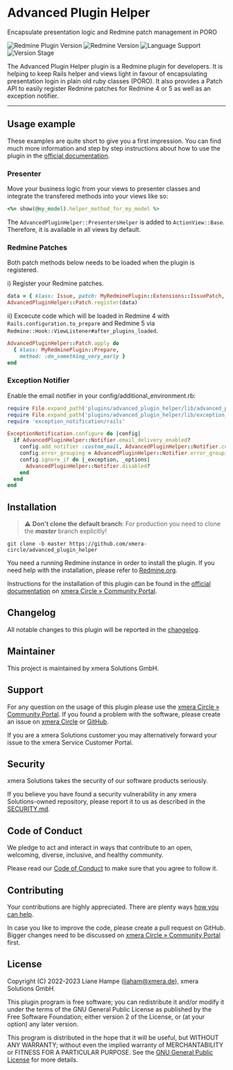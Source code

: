 # Advanced Plugin Helper

Encapsulate presentation logic and Redmine patch management in PORO

![Redmine Plugin Version](https://img.shields.io/badge/Redmine_Plugin-v0.4.0-red) ![Redmine Version](https://img.shields.io/badge/Redmine-v5.0.z-blue) ![Language Support](https://img.shields.io/badge/Languages-en,_de-green) ![Version Stage](https://img.shields.io/badge/Stage-release-important)

The Advanced Plugin Helper plugin is a Redmine plugin for developers. It is helping to keep Rails helper and views light in favour of encapsulating presentation login in plain old ruby classes (PORO). It also provides a Patch API to easily register Redmine patches for Redmine 4 or 5 as well as an exception notifier.

---

## Usage example

These examples are quite short to give you a first impression. You can find much more information and step by step instructions about how to use the plugin in the [official documentation](https://circle.xmera.de/projects/advanced-plugin-helper/wiki/Wiki).

### Presenter

Move your business logic from your views to presenter classes and integrate the transfered methods into your views like so:

```ruby
<%= show(@my_model).helper_method_for_my_model %>
```

The `AdvancedPluginHelper::PresentersHelper` is added to `ActionView::Base`. Therefore, it is available in all views by default.


### Redmine Patches

Both patch methods below needs to be loaded when the plugin is registered.

i) Register your Redmine patches.

```ruby
data = { klass: Issue, patch: MyRedminePlugin::Extensions::IssuePatch, strategy: :include }
AdvancedPluginHelper::Patch.register(data)
```

ii) Excecute code which will be loaded in Redmine 4 with `Rails.configuration.to_prepare` and Redmine 5 via `Redmine::Hook::ViewListener#after_plugins_loaded`.

```ruby
AdvancedPluginHelper::Patch.apply do
  { klass: MyRedminePlugin::Prepare,
    method: :do_something_very_early }
end
```

### Exception Notifier

Enable the email notifier in your config/additional_environment.rb:

```ruby
require File.expand_path('plugins/advanced_plugin_helper/lib/advanced_plugin_helper/notifier', __dir__)
require File.expand_path('plugins/advanced_plugin_helper/lib/exception_notifier/custom_mail_notifier', __dir__)
require 'exception_notification/rails'

ExceptionNotification.configure do |config|
  if AdvancedPluginHelper::Notifier.email_delivery_enabled?
    config.add_notifier :custom_mail, AdvancedPluginHelper::Notifier.custom_mail
    config.error_grouping = AdvancedPluginHelper::Notifier.error_grouping
    config.ignore_if do |_exception, _options|
      AdvancedPluginHelper::Notifier.disabled?
    end
  end
end
```

## Installation

> :warning: **Don't clone the default branch**: For production you need to clone the **_master_** branch explicitly!

```shell
git clone -b master https://github.com/xmera-circle/advanced_plugin_helper
```

You need a running Redmine instance in order to install the plugin. If you need help with the installation, please refer to [Redmine.org](https://redmine.org).

Instructions for the installation of this plugin can be found in the [official documentation](https://circle.xmera.de/projects/advanced-plugin-helper/wiki) on
[xmera Circle » Community Portal](https://circle.xmera.de).

## Changelog

All notable changes to this plugin will be reported in the [changelog](https://circle.xmera.de/projects/advanced-plugin-helper/repository/advanced_plugin_helper/entry/CHANGELOG.md).

## Maintainer

This project is maintained by xmera Solutions GmbH.

## Support

For any question on the usage of this plugin please use the [xmera Circle » Community Portal](https://circle.xmera.de). If you found a problem with the software, please create an issue on [xmera Circle](https://circle.xmera.de) or [GitHub](https://github.com/xmera-circle/advanced_plugin_helper).

If you are a xmera Solutions customer you may alternatively forward your issue to the xmera Service Customer Portal.

## Security

xmera Solutions takes the security of our software products seriously. 

If you believe you have found a security vulnerability in any xmera Solutions-owned repository, please report it to us as described in the [SECURITY.md](/SECURITY.md).

## Code of Conduct

We pledge to act and interact in ways that contribute to an open, welcoming, diverse, inclusive, and healthy community. 

Please read our [Code of Conduct](https://circle.xmera.de/projects/contributors-guide/wiki/Code-of-conduct) to make sure that you agree to follow it.

## Contributing

Your contributions are highly appreciated. There are plenty ways [how you can help](https://circle.xmera.de/projects/contributors-guide/wiki).

In case you like to improve the code, please create a pull request on GitHub. Bigger changes need to be discussed on [xmera Circle » Community Portal](https://circle.xmera.de) first.

## License

Copyright (C) 2022-2023 Liane Hampe (<liaham@xmera.de>), xmera Solutions GmbH.

This plugin program is free software; you can redistribute it and/or
modify it under the terms of the GNU General Public License
as published by the Free Software Foundation; either version 2
of the License, or (at your option) any later version.

This program is distributed in the hope that it will be useful,
but WITHOUT ANY WARRANTY; without even the implied warranty of
MERCHANTABILITY or FITNESS FOR A PARTICULAR PURPOSE.  See the
[GNU General Public License](https://www.gnu.org/licenses/old-licenses/gpl-2.0.en.html) for more details.
